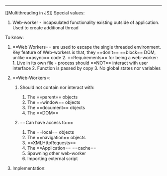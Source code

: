 ***
[[Multithreading in JS]]
Special values:
1. Web-worker - incapsulated functionality existing outside of application. Used to create additional thread  

To know:
1. ==Web Workers== are used to escape the single threaded environment. Key feature of Web-workers is that, they ==don't== ==block== DOM, unlike ==async== code
	2. ==Requirements== for being a web-worker:
		1. Live in its own file - process should ==NOT== interact with user interface 
		2. Function is passed by copy 
		3. No global states nor variables 
	
2. ==Web-Workers=: 
	1. Should not contain nor interact with:
		1. The ==parent== objects
		2. The ==window== objects 
		3. The ==document== objects 
		4. The ==DOM== 
	
	2.  ==Can have access to:==
		1. The ==local== objects
		2. The ==navigation== objects 
		3. ==XMLHttpRequests==
		4. The ==Application== ==cache== 
		5. Spawning other web-worker 
		6. Importing external script 

3. Implementation:
```ts 

```